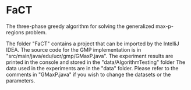 # FaCT
The three-phase greedy algorithm for solving the generalized max-p-regions problem.

The folder "FaCT" contains a project that can be imported by the IntelliJ IDEA. 
The source code for the GMP implementation is in "src/main/java/edu/ucr/gmp/GMaxP.java". 
The experiment results are printed in the console and stored in the "data/AlgorithmTesting" folder The data used in the experiments are in the "data" folder. 
Please refer to the comments in "GMaxP.java" if you wish to change the datasets or the parameters.
